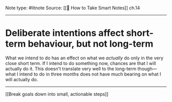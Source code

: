 Note type: #litnote
Source: [[📖 How to Take Smart Notes]] ch.14

---
# Deliberate intentions affect short-term behaviour, but not long-term
What we intend to do has an effect on what we *actually* do only in the very close short term. If I intend to do something now, chances are that I will actually do it. This doesn't translate very well to the long-term though—what I intend to do in three months does not have much bearing on what I will actually do.

---
[[Break goals down into small, actionable steps]]
